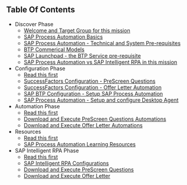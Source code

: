 ## Table Of Contents

<!-- disco-toc-start -->
- Discover Phase 
  - [Welcome and Target Group for this mission](Discover/01-Welcome)<!-- dc-card: {"label": ["BASICS"], "cardName":"Welcome and Target Group for this mission"} dc-card -->
  - [SAP Process Automation Basics](Discover/02-SPA_BASICS)<!-- dc-card: {"label": ["BASICS"], "cardName":"SAP Process Automation Basics"} dc-card -->
  - [SAP Process Automation - Technical and System Pre-requisites](03-SPA_PreRequisites)<!-- dc-card: {"label": ["BASICS"], "cardName":"SAP Process Automation - Technical and System Pre-requisites"} dc-card -->
  - [BTP Commerical Models](Discover/04-BTP_Commericals)<!-- dc-card: {"label": ["BASICS"], "cardName":"BTP Commercial Models"} dc-card -->
  - [SAP Launchpad - the BTP Service pre-requisite](Discover/05-SPA_SAPLaunchPad)<!-- dc-card: {"label": ["BASICS"], "cardName":"SAP Launchpad - the BTP Service pre-requisite"} dc-card -->
  - [SAP Process Automation vs SAP Intelligent RPA in this mission](Discover/06-SPA_vs_SAP_IntelligentRPA)<!-- dc-card: {"label": ["BASICS"], "cardName":"SAP Process Automation vs SAP Intelligent RPA in this mission"} dc-card -->
- Configuration Phase
  - [Read this first](Configuration/01_Read_this_first)
  - [SuccessFactors Configuration - PreScreen Questions](Configuration/02_SF_Configurations_Offer_Letter_Automation)
  - [SuccessFactors Configuration - Offer Letter Automation](Configuration/03_SF_Configurations_PreScreen_Questions)
  - [SAP BTP Configuration - Setup SAP Process Automation](Configuration/04_SAP_BTP_SPA_Service_Setup)
  - [SAP Process Automation - Setup and configure Desktop Agent](Configuration/05_SAP_SPA_Technical_Pre_Req)
- Automation Phase
  - [Read this first](Automation/01_Read_this_first)
  - [Download and Execute PreScreen Questions Automations](Automation/02_Download_Execute_PreScreenAutomations)
  - [Download and Execute Offer Letter Automations](Automation/03_Download_Execute_Offer_Letter_Automations)
- Resources
  - [Read this first](Resources/01_Read_this_first)
  - [SAP Process Automation Learning Resources](Resources/02_learning)
- SAP Intelligent RPA Phase
  - [Read this first](SAPIntelligentRPA/01_Read_this_first)
  - [SAP Intelligent RPA Configurations](SAPIntelligentRPA/02_SAPIntelligentRPA_Setup)
  - [Download and Execute PreScreen Questions](SAPIntelligentRPA/03_Download_Execute_PreScreenAutomations)
  - [Download and Execute Offer Letter](SAPIntelligentRPA/04_Download_Execute_Offer_Letter_Automations)
<!-- disco-toc-end -->

